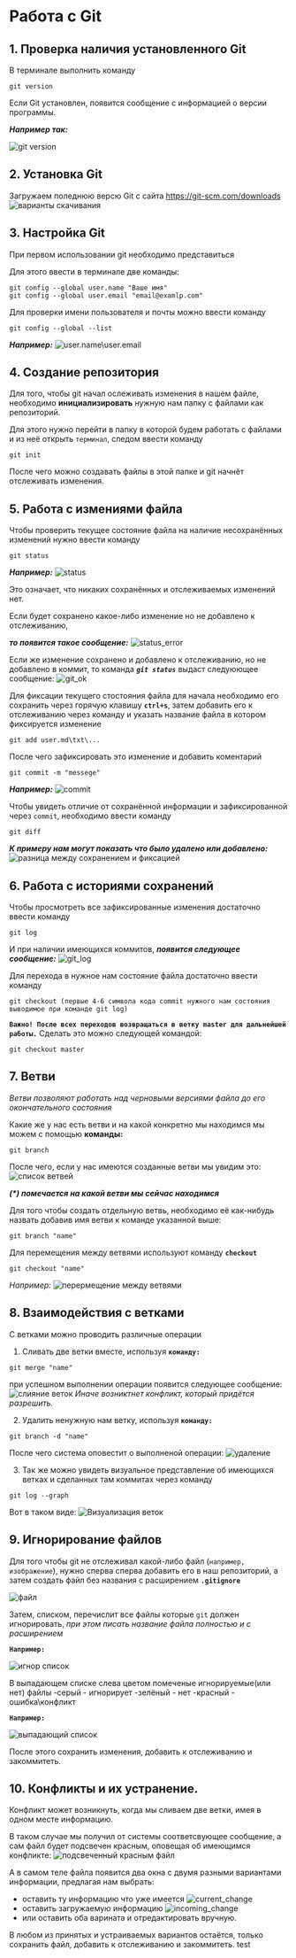 # Работа с Git

## 1. Проверка наличия установленного Git

В терминале выполнить команду 
```
git version
```
Если Git установлен, появится сообщение с информацией о версии программы. 

__*Например так:*__

![git version](git_version.JPG)

## 2. Установка Git

Загружаем поледнюю версю Git с сайта https://git-scm.com/downloads
![варианты скачивания](git_download.JPG)

## 3. Настройка Git
При первом использовании git необходимо представиться

 Для этого ввести в терминале две команды: 
```
git config --global user.name "Ваше имя"
git config --global user.email "email@examlp.com"
```
Для проверки имени пользователя и почты можно ввести команду
```
git config --global --list
```
__*Например:*__
![user.name\user.email](git_user.JPG)

## 4. Создание репозитория

Для того, чтобы git начал ослеживать изменения в нашем файле, необходимо **инициализировать** нужную нам папку с файлами как репозиторий.

Для этого нужно перейти в папку в которой будем работать с файлами и из неё открыть `терминал`, следом ввести команду
```
git init
```
После чего можно создавать файлы в этой папке и git начнёт отслеживать изменения.

## 5. Работа с измениями файла

Чтобы проверить текущее состояние файла на наличие несохранённых изменений нужно ввести команду
```
git status
```
__*Например:*__
![status](git_status1.JPG)

Это означает, что никаких сохранённых и отслеживаемых изменений нет.

Если будет сохранено какое-либо изменение но не добавлено к отслеживанию,

 __*то появится такое сообщение:*__
 ![status_error](git_status2.JPG)

 Если же изменение сохранено и добавлено к отслеживанию, но не добавлено в коммит, то команда __*`git status`*__ выдаст следуюющее сообщение:
 ![git_ok](git_status3.JPG)


Для фиксации текущего стостояния файла для начала необходимо его сохранить через горячую клавишу **`ctrl+s`**, затем добавить его к отслеживанию через команду и указать название файла в котором фиксируется изменение
```
git add user.md\txt\...
```
После чего зафиксировать это изменение и добавить коментарий
```
git commit -m "messege"
```
__*Например:*__
![commit](git_commit.JPG)


Чтобы увидеть отличие от сохранённой информации и зафиксированной через `commit`, необходимо ввести команду
```
git diff
```
__*К примеру нам могут показать что было удалено или добавлено:*__
![разница между сохранением и фиксацией](git_diff.JPG)

## 6. Работа с историями сохранений

Чтобы просмотреть все зафиксированные изменения достаточно ввести команду

```
git log
```
И при наличии имеющихся коммитов, __*появится следующее сообщение:*__
![git_log](git_log.JPG) 

Для перехода в нужное нам состояние файла достаточно ввести команду 
```
git checkout (первые 4-6 символа кода commit нужного нам состояния выводимое при команде git log)
```
**`Важно! После всех переходов возвращаться в ветку master для дальнейшей работы.`** Сделать это можно следующей командой:
```
git checkout master
```
## 7. Ветви

*Ветви позволяют работать над черновыми версиями файла до его окончательного состояния*

Какие же у нас есть ветви и на какой конкретно мы находимся мы можем с помощью **команды:**
```
git branch
```
После чего, если у нас имеются созданные ветви мы увидим это:
![список ветвей](git_branch.JPG)

_**(*) помечается на какой ветви мы сейчас находимся**_

Для того чтобы создать отдельную ветвь, необходимо её как-нибудь назвать добавив имя ветви к команде указанной выше:
```
git branch "name"
```
Для перемещения между ветвями используют команду **`checkout`**
```
git checkout "name"
```

*Например:*
![перермещение между ветвями](git_branch1.JPG)

## 8. Взаимодействия с ветками
С ветками можно проводить различные операции
1. Сливать две ветки вместе, используя **`команду:`**
```
git merge "name"
```
при успешном выполнении операции появится следующее сообщение:
![слияние веток](git_merge1.JPG)
*Иначе возниктнет конфликт, который придётся разрешить.*

2. Удалить ненужную нам ветку, используя **`команду:`**
```
git branch -d "name"
```
После чего система оповестит о выполненой операции:
![удаление](git_del.JPG)

3. Так же можно увидеть визуальное представление об имеющихся ветках и сделанных там коммитах через команду
```
git log --graph
```
Вот в таком виде:
![Визуализация веток](git_log2.JPG)

## 9. Игнорирование файлов
Для того чтобы git не отслеживал какой-либо файл (`например, изображение`), нужно сперва сперва добавить его в наш репозиторий, а затем создать файл без названия с расширением **`.gitignore`**


![файл](git_ignore2.JPG)

Затем, списком, перечислит все файлы которые `git` должен игнорировать, *при этом писать название файла полностью и с расширением*

**`Например:`**

![игнор список](git_ignore1.JPG)

В выпадающем списке слева цветом помеченые игнорируемые(или нет) файлы
-серый - игнорирует
-зелёный - нет
-красный - ошибка\конфликт

**`Например:`**

![выпадающий список](git_ignore.JPG)

После этого сохранить изменения, добавить к отслеживанию и закоммитеть.

## 10. Конфликты и их устранение.

Конфликт может возникнуть, когда мы сливаем две ветки, имея в одном месте информацию.

В таком случае мы получил от системы соответсвующее сообщение, а сам файл будет подсвечен красным, оповещая об имеющимся конфликте:
![подсвеченный красным файл](git_conflict1.JPG)

А в самом теле файла появится два окна с двумя разными вариантами информации, предлагая нам выбрать:

* оставить ту информацию что уже имеется
![current_change](git_conflict.JPG)
* оставить загружаемую информацию
![incoming_change](git_conflict2.JPG)
* или оставить оба варината и отредактировать вручную.

В любом из принятых и устраиваемых вариантов остаётся, только сохранить файл, добавить к отслеживанию и закоммитеть.
test
